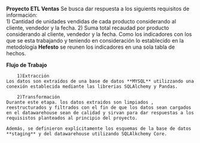 **Proyecto ETL Ventas**
    Se busca dar respuesta a los siguients requisitos de información:<br>
        1) Cantidad de unidades vendidas de cada producto considerando al cliente, vendedor y la fecha.
        2) Suma total recaudad por producto considerando al cliente, vendedor y la fecha.
    Como los indicadores con los que se esta trabajando y teniendo en consideración lo establecido en la metodología **Hefesto** se reunen los indicadores en una sola tabla de hechos.

**Flujo de Trabajo**

        1)Extracción
    Los datos son extraídos de una base de datos **MYSQL** utilizzando una conexión establecida mediante las librerias SQLAlchemy y Pandas.
    
        2)Transformación 
    Durante este etapa. los datos extraidos son limpiados , reestructurados y filtrados con el fin de que los datos sean cargados en el datawarehouse sean de calidad y sirvan para dar respuestas a los requisistos planteados al principio del proyecto.

    Además, se definieron explícitamente los esquemas de la base de datos **staging** y del datawarehouse utilizando SQLAlkchemy Core.
    
